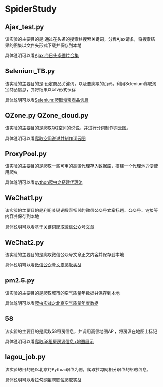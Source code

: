 # SpiderStudy
## Ajax_test.py
该实验的主要目的是:通过在头条的搜索栏搜索关键词，分析Ajax请求，将搜索结果的图集以文件夹形式下载并保存到本地

具体说明可以看[Ajax:今日头条图片合集](https://chenzy96.github.io/2018/11/19/Ajax-%E4%BB%8A%E6%97%A5%E5%A4%B4%E6%9D%A1%E5%9B%BE%E7%89%87%E5%90%88%E9%9B%86/)

## Selenium_TB.py
该实验的主要目的是:设定商品关键词，以及要爬取的页码，利用Selenium爬取淘宝商品信息，并将结果以csv形式保存

具体说明可以看[Selenium:爬取淘宝商品信息](https://chenzy96.github.io/2018/11/29/Selenium-%E7%88%AC%E5%8F%96%E6%B7%98%E5%AE%9D%E5%95%86%E5%93%81%E4%BF%A1%E6%81%AF/)

## QZone.py QZone_cloud.py
该实验的主要目的是爬取QQ空间的说说，并进行分词制作词云图。

具体说明可以看[爬取空间说说并制作词云图](https://chenzy96.github.io/2018/12/02/%E7%88%AC%E5%8F%96%E7%A9%BA%E9%97%B4%E8%AF%B4%E8%AF%B4%E5%B9%B6%E5%88%B6%E4%BD%9C%E8%AF%8D%E4%BA%91%E5%9B%BE/)

## ProxyPool.py
该实验的主要目的是爬取一些可用的高匿代理存入数据库，搭建一个代理池方便使用爬虫

具体说明可以看[python爬虫之搭建代理池](https://chenzy96.github.io/2018/12/04/python%E7%88%AC%E8%99%AB%E4%B9%8B%E6%90%AD%E5%BB%BA%E4%BB%A3%E7%90%86%E6%B1%A0/)

## WeChat1.py
该实验的主要目的是利用关键词搜索相关的微信公众号文章标题、公众号、链接等内容并保存到本地

具体说明可以看[基于关键词爬取微信公众号文章](https://chenzy96.github.io/2018/12/04/%E5%9F%BA%E4%BA%8E%E5%85%B3%E9%94%AE%E8%AF%8D%E7%88%AC%E5%8F%96%E5%BE%AE%E4%BF%A1%E5%85%AC%E4%BC%97%E5%8F%B7%E6%96%87%E7%AB%A0/)

## WeChat2.py
该实验的主要目的是爬取微信公众号文章正文内容并保存到本地

具体说明可以看[微信公众号文章爬取实战](https://chenzy96.github.io/2018/12/07/%E5%BE%AE%E4%BF%A1%E5%85%AC%E4%BC%97%E5%8F%B7%E6%96%87%E7%AB%A0%E7%88%AC%E5%8F%96%E5%AE%9E%E6%88%98/)

## pm2.5.py
该实验的主要目的是爬取城市的空气质量年数据并保存到本地

具体说明可以看[爬虫实战之北京空气质量年度数据](https://chenzy96.github.io/2018/12/09/%E7%88%AC%E8%99%AB%E5%AE%9E%E6%88%98%E4%B9%8B%E5%8C%97%E4%BA%AC%E7%A9%BA%E6%B0%94%E8%B4%A8%E9%87%8F%E5%B9%B4%E5%BA%A6%E6%95%B0%E6%8D%AE/)

## 58
该实验的主要目的是爬取58租房信息，并调用高德地图API，将房源在地图上标记

具体说明可以看[爬取58租房房源信息+地图展示](https://chenzy96.github.io/2018/12/11/%E7%88%AC%E5%8F%9658%E7%A7%9F%E6%88%BF%E6%88%BF%E6%BA%90%E4%BF%A1%E6%81%AF-%E5%9C%B0%E5%9B%BE%E5%B1%95%E7%A4%BA/)

## lagou_job.py
该实验的目的是以北京的Python职位为例，爬取拉勾网相关职位的招聘信息。

具体说明可以看[拉勾网招聘职位爬取实战](https://chenzy96.github.io/2018/12/13/%E6%8B%89%E5%8B%BE%E7%BD%91%E6%8B%9B%E8%81%98%E8%81%8C%E4%BD%8D%E7%88%AC%E5%8F%96%E5%AE%9E%E6%88%98/)

